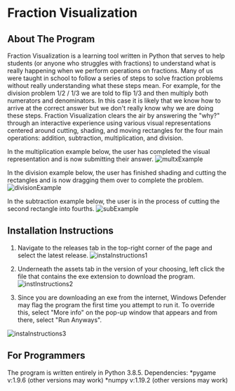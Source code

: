 # Fraction Visualization

## About The Program
Fraction Visualization is a learning tool written in Python that serves to help students (or anyone who struggles with fractions) to understand what is really happening when we perform operations on fractions. Many of us were taught in school to follow a series of steps to solve fraction problems without really understanding what these steps mean. For example, for the division problem 1/2 / 1/3 we are told to flip 1/3 and then multiply both numerators and denominators. In this case it is likely that we know how to arrive at the correct answer but we don't really know why we are doing these steps. Fraction Visualization clears the air by answering the "why?" through an interactive experience using various visual representations centered around cutting, shading, and moving rectangles for the four main operations: addition, subtraction, multiplication, and division.


In the multiplication example below, the user has completed the visual representation and is now submitting their answer.
![multxExample](https://user-images.githubusercontent.com/46041406/114633968-89bc2f80-9c8f-11eb-98c3-bd8d4b2754f5.png)

In the division example below, the user has finished shading and cutting the rectangles and is now dragging them over to complete the problem.
![divisionExample](https://user-images.githubusercontent.com/46041406/114634048-b96b3780-9c8f-11eb-9c38-8ac2bb3fe9cb.png)

In the subtraction example below, the user is in the process of cutting the second rectangle into fourths.
![subExample](https://user-images.githubusercontent.com/46041406/114634088-cd169e00-9c8f-11eb-950e-b30897c56191.png)

## Installation Instructions
1) Navigate to the releases tab in the top-right corner of the page and select the latest release.
![instaInstructions1](https://user-images.githubusercontent.com/46041406/114757260-9e4d0600-9d29-11eb-828c-2982c9c6cb81.png)

2) Underneath the assets tab in the version of your choosing, left click the file that contains the exe extension to download the program.
![instInstructions2](https://user-images.githubusercontent.com/46041406/114757794-495dbf80-9d2a-11eb-9bc1-91a984092d60.png)

3) Since you are downloading an exe from the internet, Windows Defender may flag the program the first time you attempt to run it. To override this, select "More info" on the pop-up window that appears and from there, select "Run Anyways".

![instaInstructions3](https://user-images.githubusercontent.com/46041406/115061008-8fe02500-9eb6-11eb-8566-2e916bfd6076.png)

## For Programmers
The program is written entirely in Python 3.8.5.
Dependencies:
*pygame v:1.9.6 (other versions may work)
*numpy v:1.19.2 (other versions may work)


